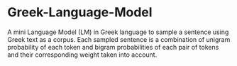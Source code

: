 # Greek-Language-Model
A mini Language Model (LM) in Greek language to sample a sentence using Greek text as a corpus. 
Each sampled sentence is a combination of unigram probability of each token and bigram probabilities of each pair of tokens and their corresponding weight taken into account.
